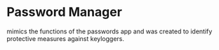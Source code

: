 # Password Manager
mimics the functions of the passwords app and was created to identify protective measures against keyloggers.
